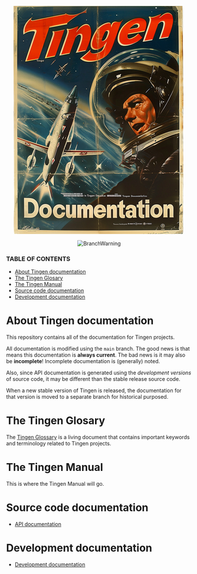 <!--
  u240805_work-in-progress
-->

<div align="center">

  ![logo](./.github/Images/Logos/TingenDocumentation-464x616.png)

  ![BranchWarning](https://img.shields.io/badge/Release-24.8-teal?style=for-the-badge)

</div>

### TABLE OF CONTENTS
- [About Tingen documentation](#about-tingen-documentation)
- [The Tingen Glosary](#the-tingen-glosary)
- [The Tingen Manual](#the-tingen-manual)
- [Source code documentation](#source-code-documentation)
- [Development documentation](#development-documentation)

# About Tingen documentation

This repository contains all of the documentation for Tingen projects.

All documentation is modified using the `main` branch. The good news is that means this documentation is **always current**. The bad news is it may also be **incomplete**! Incomplete documentation is (generally) noted.

Also, since API documentation is generated using the *development versions* of source code, it may be different than the stable release source code.

When a new stable version of Tingen is released, the documentation for that version is moved to a separate branch for historical purposed.

# The Tingen Glosary

The [Tingen Glossary](Glossary.md) is a living document that contains important keywords and terminology related to Tingen projects.

# The Tingen Manual

This is where the Tingen Manual will go.

# Source code documentation

- [API documentation](./docs/README.md)

# Development documentation

- [Development documentation](./Development/README.md)
